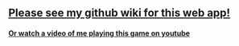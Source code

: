 ## [Please see my github wiki for this web app!](https://github.com/nmerris/Mini-Arknoid-libgdx-game/wiki)
#### [Or watch a video of me playing this game on youtube](https://www.youtube.com/watch?v=SpdUPtX0Wdk)
